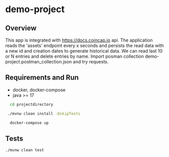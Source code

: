 # demo-project

## Overview

This app is integrated with https://docs.coincap.io api.
The application reads the 'assets' endpoint every x seconds and persists the read data with a new id and creation dates to generate historical data.
We can read last 10 or N entries and delete entries by name.
Import posman collection demo-project.postman_collection.json and try requests.

## Requirements and Run

* docker, docker-compose
* java  >= 17

```bash 
  cd projectdirectory

 ./mvnw clean install -DskipTests

  docker-compose up

```

## Tests

```bash
./mvnw clean test
```
